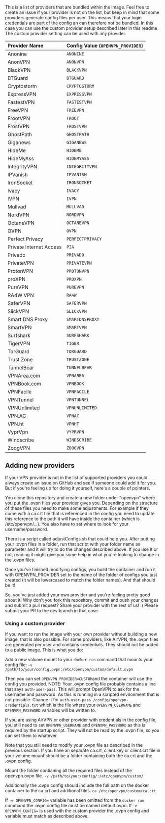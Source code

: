 This is a list of providers that are bundled within the image. Feel free to create an issue if your provider is not on the list, but keep in mind that some providers generate config files per user. This means that your login credentials are part of the config an can therefore not be bundled. In this case you can use the custom provider setup described later in this readme. The custom provider setting can be used with any provider.

| Provider Name           | Config Value (`OPENVPN_PROVIDER`) |
| :---------------------- | :-------------------------------- |
| Anonine                 | `ANONINE`                         |
| AnonVPN                 | `ANONVPN`                         |
| BlackVPN                | `BLACKVPN`                        |
| BTGuard                 | `BTGUARD`                         |
| Cryptostorm             | `CRYPTOSTORM`                     |
| ExpressVPN              | `EXPRESSVPN`                      |
| FastestVPN              | `FASTESTVPN`                      |
| FreeVPN                 | `FREEVPN`                         |
| FrootVPN                | `FROOT`                           |
| FrostVPN                | `FROSTVPN`                        |
| GhostPath               | `GHOSTPATH`                       |
| Giganews                | `GIGANEWS`                        |
| HideMe                  | `HIDEME`                          |
| HideMyAss               | `HIDEMYASS`                       |
| IntegrityVPN            | `INTEGRITYVPN`                    |
| IPVanish                | `IPVANISH`                        |
| IronSocket              | `IRONSOCKET`                      |
| Ivacy                   | `IVACY`                           |
| IVPN                    | `IVPN`                            |
| Mullvad                 | `MULLVAD`                         |
| NordVPN                 | `NORDVPN`                         |
| OctaneVPN               | `OCTANEVPN`                       |
| OVPN                    | `OVPN`                            |
| Perfect Privacy         | `PERFECTPRIVACY`                  |
| Private Internet Access | `PIA`                             |
| Privado                 | `PRIVADO`                         |
| PrivateVPN              | `PRIVATEVPN`                      |
| ProtonVPN               | `PROTONVPN`                       |
| proXPN                  | `PROXPN`                          |
| PureVPN                 | `PUREVPN`                         |
| RA4W VPN                | `RA4W`                            |
| SaferVPN                | `SAFERVPN`                        |
| SlickVPN                | `SLICKVPN`                        |
| Smart DNS Proxy         | `SMARTDNSPROXY`                   |
| SmartVPN                | `SMARTVPN`                        |
| Surfshark               | `SURFSHARK`                       |
| TigerVPN                | `TIGER`                           |
| TorGuard                | `TORGUARD`                        |
| Trust.Zone              | `TRUSTZONE`                       |
| TunnelBear              | `TUNNELBEAR`                      |
| VPNArea.com             | `VPNAREA`                         |
| VPNBook.com             | `VPNBOOK`                         |
| VPNFacile               | `VPNFACILE`                       |
| VPNTunnel               | `VPNTUNNEL`                       |
| VPNUnlimited            | `VPNUNLIMITED`                    |
| VPN.AC                  | `VPNAC`                           |
| VPN.ht                  | `VPNHT`                           |
| VyprVpn                 | `VYPRVPN`                         |
| Windscribe              | `WINDSCRIBE`                      |
| ZoogVPN                 | `ZOOGVPN`                         |

## Adding new providers
If your VPN provider is not in the list of supported providers you could always create an issue on GitHub and see if someone could add it for you. But if you're feeling up for doing it yourself, here's a couple of pointers.

You clone this repository and create a new folder under "openvpn" where you put the .ovpn files your provider gives you. Depending on the structure of these files you need to make some adjustments. For example if they come with a ca.crt file that is referenced in the config you need to update this reference to the path it will have inside the container (which is /etc/openvpn/...). You also have to set where to look for your username/password.

There is a script called adjustConfigs.sh that could help you. After putting your .ovpn files in a folder, run that script with your folder name as parameter and it will try to do the changes described above. If you use it or not, reading it might give you some help in what you're looking to change in the .ovpn files.

Once you've finished modifying configs, you build the container and run it with OPENVPN_PROVIDER set to the name of the folder of configs you just created (it will be lowercased to match the folder names). And that should be it!

So, you've just added your own provider and you're feeling pretty good about it! Why don't you fork this repository, commit and push your changes and submit a pull request? Share your provider with the rest of us! :) Please submit your PR to the dev branch in that case.

### Using a custom provider

If you want to run the image with your own provider without building a new image, that is also possible. For some providers, like AirVPN, the .ovpn files are generated per user and contains credentials. They should not be added to a public image. This is what you do:

Add a new volume mount to your `docker run` command that mounts your config file:
`-v /path/to/your/config.ovpn:/etc/openvpn/custom/default.ovpn`

Then you can set `OPENVPN_PROVIDER=CUSTOM`and the container will use the config you provided.
NOTE: Your .ovpn config file probably contains a line that says `auth-user-pass`. This will prompt OpenVPN to ask for the
username and password. As this is running in a scripted environment that is not possible. Change it for `auth-user-pass /config/openvpn-credentials.txt`
which is the file where your `OPENVPN_USERNAME` and `OPENVPN_PASSWORD` variables will be written to.

If you are using AirVPN or other provider with credentials in the config file, you still need
to set `OPENVPN_USERNAME` and `OPENVPN_PASSWORD` as this is required by the startup script.
They will not be read by the .ovpn file, so you can set them to whatever.

Note that you still need to modify your .ovpn file as described in the previous section.
If you have an separate ca.crt, client.key or client.crt file in your volume mount should be a folder containing both the ca.crt and the .ovpn config.

Mount the folder contianing all the required files instead of the openvpn.ovpn file.
`-v /path/to/your/config/:/etc/openvpn/custom/`

Additionally the .ovpn config should include the full path on the docker container to the ca.crt and additional files. 
`ca /etc/openvpn/custom/ca.crt`

If `-e OPENVPN_CONFIG=` variable has been omitted from the `docker run` command the .ovpn config file must be named default.ovpn. 
If `-e OPENVPN_CONFIG=` is used with the custom provider the .ovpn config and variable must match as described above.
